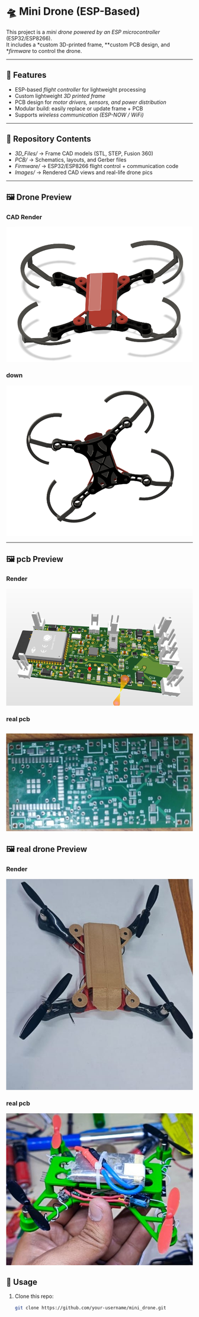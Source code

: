 # 🛸 Mini Drone (ESP-Based)

This project is a *mini drone powered by an ESP microcontroller* (ESP32/ESP8266).  
It includes a *custom 3D-printed frame, **custom PCB design, and **firmware* to control the drone.

---

## 📌 Features
- ESP-based *flight controller* for lightweight processing
- Custom lightweight *3D printed frame*
- PCB design for *motor drivers, sensors, and power distribution*
- Modular build: easily replace or update frame + PCB
- Supports *wireless communication (ESP-NOW / WiFi)*

---

## 📂 Repository Contents
- *3D_Files/* → Frame CAD models (STL, STEP, Fusion 360)
- *PCB/* → Schematics, layouts, and Gerber files
- *Firmware/* → ESP32/ESP8266 flight control + communication code
- *Images/* → Rendered CAD views and real-life drone pics

---

## 🖼 Drone Preview
### CAD Render
![Drone CAD View](images/up.png)

### down
![Drone Frame](images/bottompic.png)

---
## 🖼 pcb Preview
###  Render
![ View](images/pcbpic.png)

### real pcb
![pcb](images/pc.jpg)
---
## 🖼 real drone Preview
###  Render
![ View](images/drone.jpg)

### real pcb
![pcb](images/cutom.jpg)

## 🔧 Usage
1. Clone this repo:
   ```bash
   git clone https://github.com/your-username/mini_drone.git
